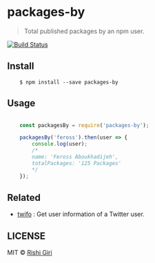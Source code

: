 # packages-by

> Total published packages by an npm user.

[![Build Status](https://travis-ci.org/CodeDotJS/packages-by.svg?branch=master)](https://travis-ci.org/CodeDotJS/packages-by)

## Install 

```
	$ npm install --save packages-by
```

## Usage

```js

	const packagesBy = require('packages-by');

	packagesBy('feross').then(user => {
		console.log(user);
		/*
		name: 'Feross Aboukhadijeh',
		totalPackages: '125 Packages'
		*/
	});
```

## Related

- [twifo](https://github.com/codedotjs/twifo) : Get user information of a Twitter user.

## LICENSE

MIT &copy; [Rishi Giri](http://rishigiri.com)

